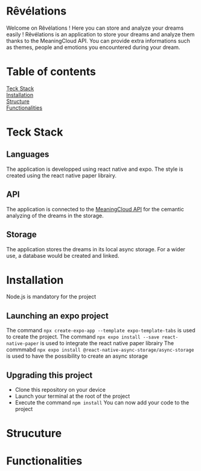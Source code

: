 # Rêvélations
Welcome on Rêvélations !  Here you can store and analyze your dreams easily !
Rêvélations is an application to store your dreams and analyze them thanks to the MeaningCloud API. You can provide extra informations such as themes, people and emotions you encountered during your dream.

# Table of contents
[Teck Stack](#Teck%20Stack)  
[Installation](#Installation)  
[Structure](#Structure)  
[Functionalities](#Functionalities)

# Teck Stack
## Languages 
The application is developped using react native and expo. The style is created using the react native paper librairy.

## API
The application is connected to the [MeaningCloud API](https://learn.meaningcloud.com/developer/topics-extraction/2.0/doc) for the cemantic analyzing of the dreams in the storage.

## Storage
The application stores the dreams in its local async storage. For a wider use, a database would be created and linked.

# Installation
Node.js is mandatory for the project
## Launching an expo project
The command `npx create-expo-app --template expo-template-tabs` is used to create the project.
The command `npx expo install --save react-native-paper` is used to integrate the react native paper librairy
The commmabd `npx expo install @react-native-async-storage/async-storage` is used to have the possibility to create an async storage

## Upgrading this project
- Clone this repository on your device
- Launch your terminal at the root of the project
- Execute the command `npm install`
You can now add your code to the project 

# Strucuture


# Functionalities
